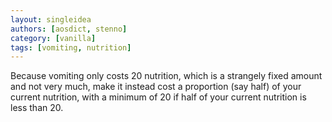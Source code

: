 ```yaml
---
layout: singleidea
authors: [aosdict, stenno]
category: [vanilla]
tags: [vomiting, nutrition]
---
```

Because vomiting only costs 20 nutrition, which is a strangely fixed amount and
not very much, make it instead cost a proportion (say half) of your current
nutrition, with a minimum of 20 if half of your current nutrition is less than
20.
